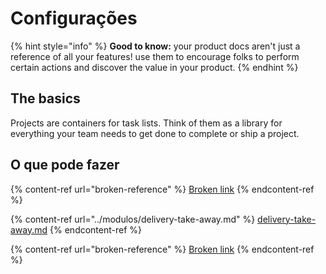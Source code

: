 # Configurações

{% hint style="info" %}
**Good to know:** your product docs aren't just a reference of all your features! use them to encourage folks to perform certain actions and discover the value in your product.
{% endhint %}

## The basics

Projects are containers for task lists. Think of them as a library for everything your team needs to get done to complete or ship a project.

## O que pode fazer

{% content-ref url="broken-reference" %}
[Broken link](broken-reference)
{% endcontent-ref %}

{% content-ref url="../modulos/delivery-take-away.md" %}
[delivery-take-away.md](../modulos/delivery-take-away.md)
{% endcontent-ref %}

{% content-ref url="broken-reference" %}
[Broken link](broken-reference)
{% endcontent-ref %}
